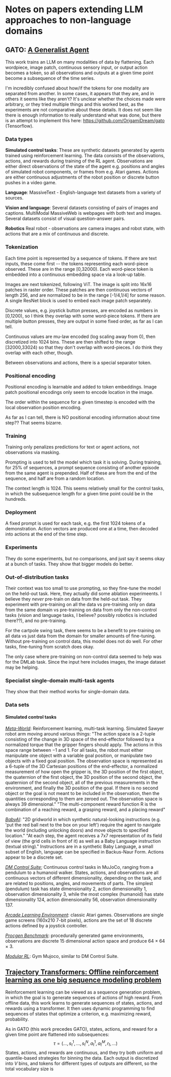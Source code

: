 # Notes on papers extending LLM approaches to non-language domains

## GATO: [A Generalist Agent](https://arxiv.org/pdf/2205.06175v3.pdf)

This work trains an LLM on many modalities of data by flattening. Each wordpiece, image patch, continuous sensory input, or output action becomes a token, so all observations and outputs at a given time point become a subsequence of the time series. 

I'm incredibly confused about how/if the tokens for one modality are separated from another. In some cases, it appears that they are, and in others it seems like they aren't? It's unclear whether the choices made were arbitrary, or they tried multiple things and this worked best, as the experiments are  not comparative about these details. It does not seem like there is enough information to really understand what was done, but there is an attempt to implement this here: https://github.com/OrigamiDream/gato (Tensorflow). 

### Data types

**Simulated control tasks**: These are synthetic datasets generated by agents trained using reinforcement learning. The data consists of the observations, actions, and rewards during training of the RL agent. Observations are either direct observations of the state of the agent e.g. positions and angles of simulated robot components, or frames from e.g. Atari games. Actions are either continuous adjustments of the robot position or discrete button pushes in a video game. 

**Language**: MassiveText - English-language text datasets from a variety of sources. 

**Vision and language**: Several datasets consisting of pairs of images and captions. MultiModal MassiveWeb is webpages with both text and images. Several datasets consist of visual question-answer pairs. 

**Robotics** Real robot - observations are camera images and robot state, with actions that are a mix of continuous and discrete. 

### Tokenization

Each time point is represented by a sequence of tokens. If there are text inputs, these come first -- the tokens representing each word-piece observed. These are in the range \[0,32000). Each word-piece token is embedded into a continuous embedding space via a look-up table. 

Images are next tokenized, following ViT. The image is split into 16x16 patches in raster order. These patches are then continuous vectors of length 256, and are normalized to be in the range [-1/4,1/4] for some reason. A single ResNet block is used to embed each image patch separately. 

Discrete values, e.g. joystick button presses, are encoded as numbers in \[0,1200), so I think they overlap with some word-piece tokens. If there are multiple button presses, they are output in some fixed order, as far as I can tell. 

Continuous values are mu-law encoded (log scaling away from 0), then discretized into 1024 bins. These are then shifted to the range \[32000,33024) so that they don't overlap with word-pieces. I do think they overlap with each other, though. 

Between observations and actions, there is a special separator token. 

### Positional encoding

Positional encoding is learnable and added to token embeddings. Image patch positional encodings only seem to encode location in the image. 

The order within the sequence for a given timestep is encoded  with the local observation position encoding. 

As far as I can tell, there is NO positional encoding information about time step?? That seems bizarre.

### Training

Training only penalizes predictions for text or agent actions, not observations via masking. 

Prompting is used to tell the model which task it is solving. During training, for 25% of sequences, a prompt sequence consisting of another episode from the same agent is prepended. Half of these are from the end of the sequence, and half are from a random location. 

The context length is 1024. This seems relatively small for the control tasks, in which the subsequence length for a given time point could be in the hundreds. 

### Deployment

A fixed prompt is used for each task, e.g. the first 1024 tokens of a demonstration. Action vectors are produced one at a time, then decoded into actions at the end of the time step. 

### Experiments

They do some experiments, but no comparisons, and just say it seems okay at a bunch of tasks. They show that bigger models do better. 

### Out-of-distribution tasks

Their context was too small to use prompting, so they fine-tune the model on the held-out task. Here, they actually did some ablation experimeents. I believe they *never* pre-train on data from the held-out task. They experiment with pre-training on all the data vs pre-training only on data from the same domain vs pre-training on data from only the non-control tasks (vision and language tasks, I believe? possibly robotics is included there??), and no pre-training. 

For the cartpole swing task, there seems to be a benefit to pre-training on all data vs just data from the domain for smaller amounts of fine-tuning. Without pre-training on control data, this model does not do well. For other tasks, fine-tuning from scratch does okay.

The only case where pre-training on non-control data seemed to help was for the DMLab task. Since the input here includes images, the image dataset may be helping. 

### Specialist single-domain multi-task agents

They show that their method works for single-domain data. 

### Data sets

#### Simulated control tasks

*[Meta-World](https://meta-world.github.io/)*: Reinforcement learning, multi-task learning. Simulated Sawyer robot arm moving around various things:
"The action space is a 2-tuple consisting of the change in 3D space of the end-effector followed by a normalized torque that the gripper fingers should apply. The actions in this space range between −1 and 1. For all tasks, the robot must either manipulate one object with a variable goal position, or manipulate two objects with a fixed goal position. The observation space is represented as a 6-tuple of the 3D Cartesian positions of the end-effector, a normalized measurement of how open the gripper is, the 3D position of the first object, the quaternion of the first object, the 3D position of the second object, the quaternion of the second object, all of the previous measurements in the environment, and finally the 3D position of the goal. If there is no second object or the goal is not meant to be included in the observation, then the quantities corresponding to them are zeroed
out. The observation space is always 39 dimensional."
"The multi-component reward function R is the combination of a reaching reward, a grasping reward, and a placing reward"

*[BabyAI](https://arxiv.org/abs/1810.08272)*: 
"2D gridworld in which synthetic natural-looking instructions (e.g. 'put the red ball next to the box on your left') require the agent
to navigate the world (including unlocking doors) and move objects to specified location." 
"At each step, the agent receives a 7x7 representation of its field of view (the grid cells in front of it) as well as a Baby Language instruction (textual string)."
Instructions are in a synthetic Baby Language, a small subset of English, language can be specified in Backus-Naur Form. Actions appear to be a discrete set. 

*[DM Control Suite](https://arxiv.org/pdf/1801.00690v1.pdf)*; Continuous control tasks in MuJoCo, ranging from a pendulum to a humanoid walker. States, actions, and observations are all continuous vectors of different dimensionality, depending on the task, and are related to positions, angles, and movements of parts. The simplest (pendulum) task has state dimensionality 2, action dimensionality 1, observation dimensionality 3, while the most complex (humanoid) has state dimensionality 124, action dimensionality 56, observation dimensionality 137. 

*[Arcade Learning Environment](https://arxiv.org/abs/1207.4708)*: classic Atari games. Observations are single game screens (160x210 7-bit pixels), actions are the set of 18 discrete actions defined by a joystick controller.

*[Procgen Benchmark](https://arxiv.org/pdf/1912.01588.pdf)*: procedurally generated game environments, observations are  discrete 15
dimensional action space and produce 64 × 64 × 3. 

*[Modular RL](https://wenlong.page/modular-rl)*: Gym Mujoco, similar to DM Control Suite. 

## [Trajectory Transformers: Offline reinforcement learning as one big sequence modeling problem](https://github.com/JannerM/trajectory-transformer)

Reinforcement learning can be viewed as a sequence generation problem, in which the goal is to generate sequences of actions of high reward. From offline data, this work learns to generate sequences of states, actions, and rewards using a transformer. It then uses dynamic programming to find sequences of states that optimize a criterion, e.g. maximizing reward, probability. 

As in GATO (this work precedes GATO), states, actions, and reward for a given time point are flattened into subsequences:
$$\tau = (...,s_t^1,...,s_t^N,a_t^1,a_t^M,r_t,...)$$
States, actions, and rewards are continuous, and they try both uniform and quantile-based strategies for binning the data. Each output is discretized into $V$ bins, and tokens for different types of outputs are different, so the total vocabulary size is 

